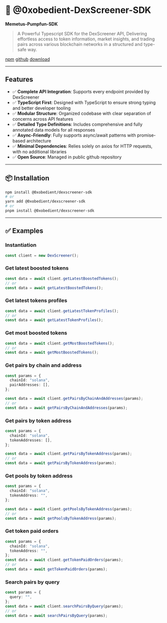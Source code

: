 # 🚀 @0xobedient-DexScreener-SDK

**Memetus-Pumpfun-SDK**

> A Powerful Typescript SDK for the DexScreener API, Delivering effortless access to token information, market insights, and trading pairs across various blockchain networks in a structured and type-safe way.

[npm](https://www.npmjs.com/package/@0xobedient/dexscreener-sdk)
[github](https://github.com/0xobedient/dexscreener-sdk)
[download](https://github.com/0xobedient/dexscreener-sdk/releases)

---

## Features

- ✅ **Complete API Integration**: Supports every endpoint provided by DexScreener
- ✅ **TypeScript First**: Designed with TypeScript to ensure strong typing and better developer tooling
- ✅ **Modular Structure**: Organized codebase with clear separation of concerns across API features
- ✅ **Detailed Type Definitions**: Includes comprehensive and fully annotated data models for all responses
- ✅ **Async-Friendly**: Fully supports async/await patterns with promise-based architecture
- ✅ **Minimal Dependencies**: Relies solely on axios for HTTP requests, with no additional libraries
- ✅ **Open Source**: Managed in public github repository

---

## 📦 Installation

```bash
npm install @0xobedient/dexscreener-sdk
# or
yarn add @0xobedient/dexscreener-sdk
# or
pnpm install @0xobedient/dexscreener-sdk
```

---

## ✅ Examples

### Instantiation

```typescript
const client = new DexScreener();
```

### Get latest boosted tokens

```typescript
const data = await client.getLatestBoostedTokens();
// or
const data = await getLatestBoostedTokens();
```

### Get latest tokens profiles

```typescript
const data = await client.getLatestTokenProfiles();
// or
const data = await getLatestTokenProfiles();
```

### Get most boosted tokens

```typescript
const data = await client.getMostBoostedTokens();
// or
const data = await getMostBoostedTokens();
```

### Get pairs by chain and address

```typescript
const params = {
  chainId: "solana",
  pairAddresses: [],
};

const data = await client.getPairsByChainAndAddresses(params);
// or
const data = await getPairsByChainAndAddresses(params);
```

### Get pairs by token address

```typescript
const params = {
  chainId: "solana",
  tokenAddresses: [],
};

const data = await client.getPairsByTokenAddress(params);
// or
const data = await getPairsByTokenAddress(params);
```

### Get pools by token address

```typescript
const params = {
  chainId: "solana",
  tokenAddress: "",
};

const data = await client.getPoolsByTokenAddress(params);
// or
const data = await getPoolsByTokenAddress(params);
```

### Get token paid orders

```typescript
const params = {
  chainId: "solana",
  tokenAddress: "",
};
const data = await client.getTokenPaidOrders(params);
// or
const data = await getTokenPaidOrders(params);
```

### Search pairs by query

```typescript
const params = {
  query: "",
};
const data = await client.searchPairsByQuery(params);
// or
const data = await searchPairsByQuery(params);
```
